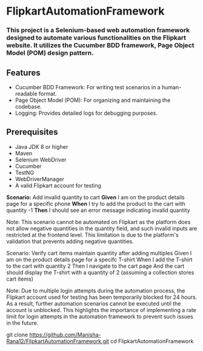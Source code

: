 # FlipkartAutomationFramework
### This project is a Selenium-based web automation framework designed to automate various functionalities on the Flipkart website. It utilizes the Cucumber BDD framework, Page Object Model (POM) design pattern.

## Features

- Cucumber BDD Framework: For writing test scenarios in a human-readable format.
- Page Object Model (POM): For organizing and maintaining the codebase.
- Logging: Provides detailed logs for debugging purposes.

## Prerequisites
- Java JDK 8 or higher
- Maven
- Selenium WebDriver
- Cucumber
- TestNG
- WebDriverManager
- A valid Flipkart account for testing

**Scenario:** Add invalid quantity to cart
**Given** I am on the product details page for a specific phone
**When** I try to add the product to the cart with quantity -1
**Then** I should see an error message indicating invalid quantity
 
 Note: This scenario cannot be automated on Flipkart as the platform does not allow negative quantities in the quantity field, and such invalid inputs are restricted at the frontend level. This limitation is due to the platform's validation that prevents adding negative quantities.

Scenario: Verify cart items maintain quantity after adding multiples 
Given I am on the product details page for a specifc T-shirt
When I add the T-shirt to the cart with quantity 2
Then I navigate to the cart page
And the cart should display the T-shirt with a quantity of 2 (assuming a collection stores cart items)

 Note: Due to multiple login attempts during the automation process, the Flipkart account used for testing has been temporarily blocked for 24 hours. As a result, further automation scenarios cannot be executed until the account is unblocked. This highlights the importance of implementing a rate limit for login attempts in the automation framework to prevent such issues in the future.

git clone https://github.com/Manisha-Rana12/FlipkartAutomationFramework.git
cd FlipkartAutomationFramework


